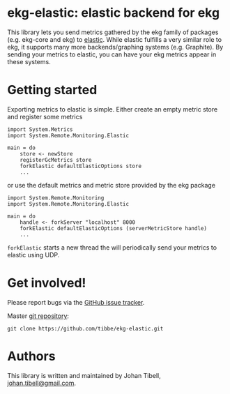 # ekg-elastic: elastic backend for ekg

This library lets you send metrics gathered by the ekg family of
packages (e.g. ekg-core and ekg) to
[elastic](https://github.com/etsy/elastic/). While elastic fulfills a
very similar role to ekg, it supports many more backends/graphing
systems (e.g. Graphite). By sending your metrics to elastic, you can
have your ekg metrics appear in these systems.

# Getting started

Exporting metrics to elastic is simple. Either create an empty metric
store and register some metrics

    import System.Metrics
    import System.Remote.Monitoring.Elastic

    main = do
        store <- newStore
        registerGcMetrics store
        forkElastic defaultElasticOptions store
        ...

or use the default metrics and metric store provided by the ekg
package

    import System.Remote.Monitoring
    import System.Remote.Monitoring.Elastic

    main = do
        handle <- forkServer "localhost" 8000
        forkElastic defaultElasticOptions (serverMetricStore handle)
        ...

`forkElastic` starts a new thread the will periodically send your
metrics to elastic using UDP.

# Get involved!

Please report bugs via the
[GitHub issue tracker](https://github.com/tibbe/ekg-elastic/issues).

Master [git repository](https://github.com/tibbe/ekg-elastic):

    git clone https://github.com/tibbe/ekg-elastic.git

# Authors

This library is written and maintained by Johan Tibell,
<johan.tibell@gmail.com>.
